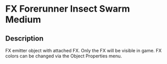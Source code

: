 # FX Forerunner Insect Swarm Medium

## Description

FX emitter object with attached FX. Only the FX will be visible in game. FX colors can be changed via the Object Properties menu.
